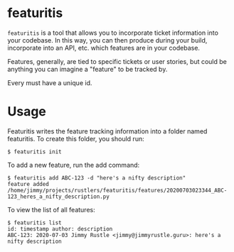 featuritis
==========

`featuritis` is a tool that allows you to incorporate ticket information into
your codebase. In this way, you can then produce during your build, incorporate
into an API, etc. which features are in your codebase.

Features, generally, are tied to specific tickets or user stories, but could be
anything you can imagine a "feature" to be tracked by.

Every must have a unique id.

Usage
=====

Featuritis writes the feature tracking information into a folder named
featuritis. To create this folder, you should run:

```!sh
$ featuritis init
```

To add a new feature, run the add command:
```!sh
$ featuritis add ABC-123 -d "here's a nifty description"
feature added /home/jimmy/projects/rustlers/featuritis/features/20200703023344_ABC-123_heres_a_nifty_description.py
```

To view the list of all features:
```!sh
$ featuritis list
id: timestamp author: description
ABC-123: 2020-07-03 Jimmy Rustle <jimmy@jimmyrustle.guru>: here's a nifty description
```
